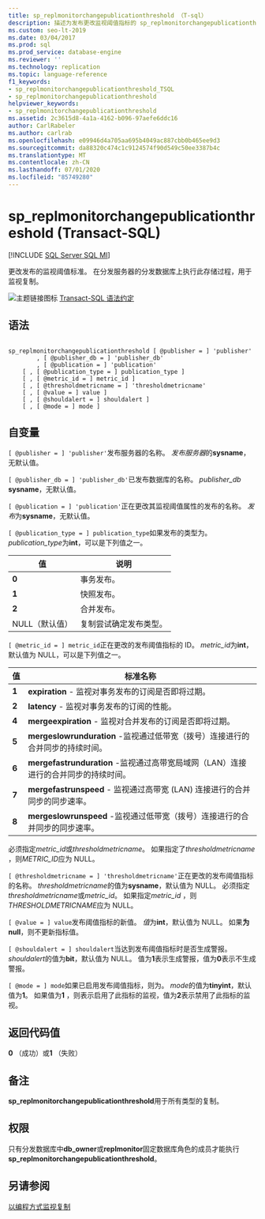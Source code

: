 ```yaml
---
title: sp_replmonitorchangepublicationthreshold （T-sql）
description: 描述为发布更改监视阈值指标的 sp_replmonitorchangepublicationthreshold 存储过程。
ms.custom: seo-lt-2019
ms.date: 03/04/2017
ms.prod: sql
ms.prod_service: database-engine
ms.reviewer: ''
ms.technology: replication
ms.topic: language-reference
f1_keywords:
- sp_replmonitorchangepublicationthreshold_TSQL
- sp_replmonitorchangepublicationthreshold
helpviewer_keywords:
- sp_replmonitorchangepublicationthreshold
ms.assetid: 2c3615d8-4a1a-4162-b096-97aefe6ddc16
author: CarlRabeler
ms.author: carlrab
ms.openlocfilehash: e09946d4a705aa695b4049ac887cbb0b465ee9d3
ms.sourcegitcommit: da88320c474c1c9124574f90d549c50ee3387b4c
ms.translationtype: MT
ms.contentlocale: zh-CN
ms.lasthandoff: 07/01/2020
ms.locfileid: "85749280"
---
```

# <a name="sp_replmonitorchangepublicationthreshold-transact-sql"></a>sp_replmonitorchangepublicationthreshold (Transact-SQL)
[!INCLUDE [SQL Server SQL MI](../../includes/applies-to-version/sql-asdbmi.md)]

  更改发布的监视阈值标准。 在分发服务器的分发数据库上执行此存储过程，用于监视复制。  
  
 ![主题链接图标](../../database-engine/configure-windows/media/topic-link.gif "“主题链接”图标") [Transact-SQL 语法约定](../../t-sql/language-elements/transact-sql-syntax-conventions-transact-sql.md)  
  
## <a name="syntax"></a>语法  
  
```  
  
sp_replmonitorchangepublicationthreshold [ @publisher = ] 'publisher'  
        , [ @publisher_db = ] 'publisher_db'  
        , [ @publication = ] 'publication'   
    [ , [ @publication_type = ] publication_type ]   
    [ , [ @metric_id = ] metric_id ]   
    [ , [ @thresholdmetricname = ] 'thresholdmetricname'   
    [ , [ @value = ] value ]   
    [ , [ @shouldalert = ] shouldalert ]   
    [ , [ @mode = ] mode ]  
```  
  
## <a name="arguments"></a>自变量  
`[ @publisher = ] 'publisher'`发布服务器的名称。 *发布服务器*的**sysname**，无默认值。  
  
`[ @publisher_db = ] 'publisher_db'`已发布数据库的名称。 *publisher_db* **sysname**，无默认值。  
  
`[ @publication = ] 'publication'`正在更改其监视阈值属性的发布的名称。 *发布*为**sysname**，无默认值。  
  
`[ @publication_type = ] publication_type`如果发布的类型为。 *publication_type*为**int**，可以是下列值之一。  
  
|值|说明|  
|-----------|-----------------|  
|**0**|事务发布。|  
|**1**|快照发布。|  
|**2**|合并发布。|  
|NULL（默认值）|复制尝试确定发布类型。|  
  
`[ @metric_id = ] metric_id`正在更改的发布阈值指标的 ID。 *metric_id*为**int**，默认值为 NULL，可以是下列值之一。  
  
|值|标准名称|  
|-----------|-----------------|  
|**1**|**expiration** - 监视对事务发布的订阅是否即将过期。|  
|**2**|**latency** - 监视对事务发布的订阅的性能。|  
|**4**|**mergeexpiration** - 监视对合并发布的订阅是否即将过期。|  
|**5**|**mergeslowrunduration** -监视通过低带宽（拨号）连接进行的合并同步的持续时间。|  
|**6**|**mergefastrunduration** -监视通过高带宽局域网（LAN）连接进行的合并同步的持续时间。|  
|**7**|**mergefastrunspeed** - 监视通过高带宽 (LAN) 连接进行的合并同步的同步速率。|  
|**8**|**mergeslowrunspeed** -监视通过低带宽（拨号）连接进行的合并同步的同步速率。|  
  
 必须指定*metric_id*或*thresholdmetricname*。 如果指定了*thresholdmetricname* ，则*METRIC_ID*应为 NULL。  
  
`[ @thresholdmetricname = ] 'thresholdmetricname'`正在更改的发布阈值指标的名称。 *thresholdmetricname*的值为**sysname**，默认值为 NULL。 必须指定*thresholdmetricname*或*metric_id*。 如果指定*metric_id* ，则*THRESHOLDMETRICNAME*应为 NULL。  
  
`[ @value = ] value`发布阈值指标的新值。 *值*为**int**，默认值为 NULL。 如果**为 null**，则不更新指标值。  
  
`[ @shouldalert = ] shouldalert`当达到发布阈值指标时是否生成警报。 *shouldalert*的值为**bit**，默认值为 NULL。 值为**1**表示生成警报，值为**0**表示不生成警报。  
  
`[ @mode = ] mode`如果已启用发布阈值指标，则为。 *mode*的值为**tinyint**，默认值为**1**。 如果值为**1** ，则表示启用了此指标的监视，值为**2**表示禁用了此指标的监视。  
  
## <a name="return-code-values"></a>返回代码值  
 **0** （成功）或**1** （失败）  
  
## <a name="remarks"></a>备注  
 **sp_replmonitorchangepublicationthreshold**用于所有类型的复制。  
  
## <a name="permissions"></a>权限  
 只有分发数据库中**db_owner**或**replmonitor**固定数据库角色的成员才能执行**sp_replmonitorchangepublicationthreshold**。  
  
## <a name="see-also"></a>另请参阅  
 [以编程方式监视复制](../../relational-databases/replication/monitor/programmatically-monitor-replication.md)  
  
  
